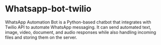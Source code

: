 # Whatsapp-bot-twilio
WhatsApp Automation Bot is a Python-based chatbot that integrates with Twilio API to automate WhatsApp messaging. It can send automated text, image, video, document, and audio responses while also handling incoming files and storing them on the server.
